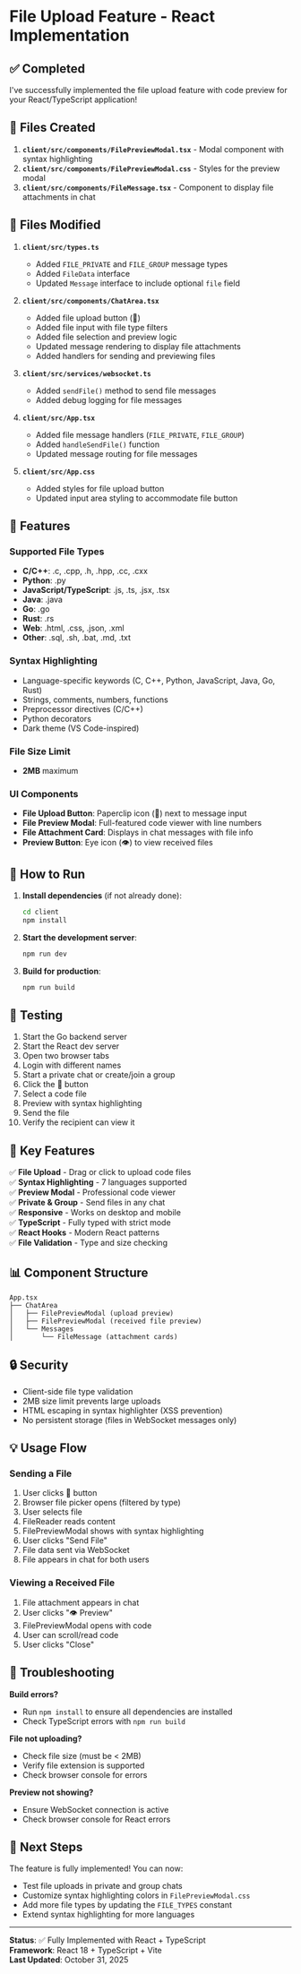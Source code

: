 # File Upload Feature - React Implementation

## ✅ Completed

I've successfully implemented the file upload feature with code preview for your React/TypeScript application!

## 📁 Files Created

1. **`client/src/components/FilePreviewModal.tsx`** - Modal component with syntax highlighting
2. **`client/src/components/FilePreviewModal.css`** - Styles for the preview modal
3. **`client/src/components/FileMessage.tsx`** - Component to display file attachments in chat

## 🔧 Files Modified

1. **`client/src/types.ts`**
   - Added `FILE_PRIVATE` and `FILE_GROUP` message types
   - Added `FileData` interface
   - Updated `Message` interface to include optional `file` field

2. **`client/src/components/ChatArea.tsx`**
   - Added file upload button (📎)
   - Added file input with file type filters
   - Added file selection and preview logic
   - Updated message rendering to display file attachments
   - Added handlers for sending and previewing files

3. **`client/src/services/websocket.ts`**
   - Added `sendFile()` method to send file messages
   - Added debug logging for file messages

4. **`client/src/App.tsx`**
   - Added file message handlers (`FILE_PRIVATE`, `FILE_GROUP`)
   - Added `handleSendFile()` function
   - Updated message routing for file messages

5. **`client/src/App.css`**
   - Added styles for file upload button
   - Updated input area styling to accommodate file button

## 🎨 Features

### Supported File Types
- **C/C++**: .c, .cpp, .h, .hpp, .cc, .cxx
- **Python**: .py
- **JavaScript/TypeScript**: .js, .ts, .jsx, .tsx
- **Java**: .java
- **Go**: .go
- **Rust**: .rs
- **Web**: .html, .css, .json, .xml
- **Other**: .sql, .sh, .bat, .md, .txt

### Syntax Highlighting
- Language-specific keywords (C, C++, Python, JavaScript, Java, Go, Rust)
- Strings, comments, numbers, functions
- Preprocessor directives (C/C++)
- Python decorators
- Dark theme (VS Code-inspired)

### File Size Limit
- **2MB** maximum

### UI Components
- **File Upload Button**: Paperclip icon (📎) next to message input
- **File Preview Modal**: Full-featured code viewer with line numbers
- **File Attachment Card**: Displays in chat messages with file info
- **Preview Button**: Eye icon (👁️) to view received files

## 🚀 How to Run

1. **Install dependencies** (if not already done):
   ```bash
   cd client
   npm install
   ```

2. **Start the development server**:
   ```bash
   npm run dev
   ```

3. **Build for production**:
   ```bash
   npm run build
   ```

## 🧪 Testing

1. Start the Go backend server
2. Start the React dev server
3. Open two browser tabs
4. Login with different names
5. Start a private chat or create/join a group
6. Click the 📎 button
7. Select a code file
8. Preview with syntax highlighting
9. Send the file
10. Verify the recipient can view it

## 🎯 Key Features

✅ **File Upload** - Drag or click to upload code files  
✅ **Syntax Highlighting** - 7 languages supported  
✅ **Preview Modal** - Professional code viewer  
✅ **Private & Group** - Send files in any chat  
✅ **Responsive** - Works on desktop and mobile  
✅ **TypeScript** - Fully typed with strict mode  
✅ **React Hooks** - Modern React patterns  
✅ **File Validation** - Type and size checking  

## 📊 Component Structure

```
App.tsx
├── ChatArea
│   ├── FilePreviewModal (upload preview)
│   ├── FilePreviewModal (received file preview)
│   └── Messages
│       └── FileMessage (attachment cards)
```

## 🔒 Security

- Client-side file type validation
- 2MB size limit prevents large uploads
- HTML escaping in syntax highlighter (XSS prevention)
- No persistent storage (files in WebSocket messages only)

## 💡 Usage Flow

### Sending a File
1. User clicks 📎 button
2. Browser file picker opens (filtered by type)
3. User selects file
4. FileReader reads content
5. FilePreviewModal shows with syntax highlighting
6. User clicks "Send File"
7. File data sent via WebSocket
8. File appears in chat for both users

### Viewing a Received File
1. File attachment appears in chat
2. User clicks "👁️ Preview"
3. FilePreviewModal opens with code
4. User can scroll/read code
5. User clicks "Close"

## 🐛 Troubleshooting

**Build errors?**
- Run `npm install` to ensure all dependencies are installed
- Check TypeScript errors with `npm run build`

**File not uploading?**
- Check file size (must be < 2MB)
- Verify file extension is supported
- Check browser console for errors

**Preview not showing?**
- Ensure WebSocket connection is active
- Check browser console for React errors

## 📝 Next Steps

The feature is fully implemented! You can now:
- Test file uploads in private and group chats
- Customize syntax highlighting colors in `FilePreviewModal.css`
- Add more file types by updating the `FILE_TYPES` constant
- Extend syntax highlighting for more languages

---

**Status**: ✅ Fully Implemented with React + TypeScript  
**Framework**: React 18 + TypeScript + Vite  
**Last Updated**: October 31, 2025
